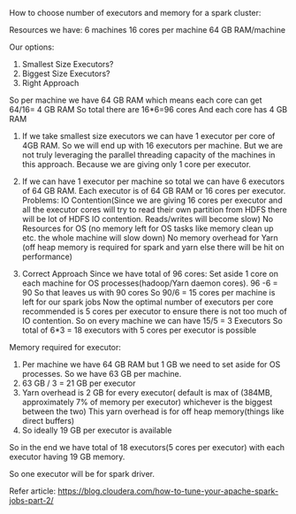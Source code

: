 How to choose number of executors and memory for a spark cluster:

Resources we have:
6 machines
16 cores  per machine
64 GB RAM/machine

Our options:
1. Smallest Size Executors?
2. Biggest Size Executors?
3. Right Approach

So per machine we have 64 GB RAM which means each core can get 64/16= 4 GB RAM
So total there are 16*6=96 cores
And each core has 4 GB RAM

1. If we take smallest size executors we can have 1 executor per core of 4GB RAM. So we will end up with 16 executors per machine.
But we are not truly leveraging the parallel threading capacity of the machines in this approach. Because we are giving only 1 core per executor.

2. If we can have 1 executor per machine so total we can have 6 executors of 64 GB RAM. Each executor is of 64 GB RAM or 16 cores per executor.
Problems:
  IO Contention(Since we are giving 16 cores per executor and all the executor cores will try to read their own partition from HDFS
    there will be lot of HDFS IO contention. Reads/writes will become slow)
  No Resources for OS (no memory left for OS tasks like memory clean up etc. the whole machine will slow down)
  No memory overhead for Yarn (off heap memory is required for spark and yarn else there will be hit on performance)

3. Correct Approach
Since we have total of 96 cores:
Set aside 1 core on each machine for OS processes(hadoop/Yarn daemon cores). 96 -6 = 90
So that leaves us with 90 cores
So 90/6 = 15 cores per machine is left for our spark jobs
Now the optimal number of executors per core recommended is 5 cores per executor to ensure there is not too much of IO contention.
So on every machine we can have 15/5 = 3 Executors
So total of 6*3 = 18 executors with 5 cores per executor is possible

Memory required for executor:
1. Per machine we have 64 GB RAM but 1 GB we need to set aside for OS processes. So we have 63 GB per machine.
2. 63 GB / 3 = 21 GB per executor
3. Yarn overhead is 2 GB for every executor( default is max of (384MB, approximately 7% of memory per executor) whichever is the biggest between the two)
This yarn overhead is for off heap memory(things like direct buffers)
4. So ideally 19 GB per executor is available

So in the end we have total of 18 executors(5 cores per executor) with each executor having 19 GB memory.

So one executor will be for spark driver.

Refer article: https://blog.cloudera.com/how-to-tune-your-apache-spark-jobs-part-2/
